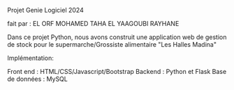 Projet Genie Logiciel 2024

fait par : EL ORF MOHAMED TAHA
           EL YAAGOUBI RAYHANE

Dans ce projet Python, nous avons construit une application web de gestion de stock pour le supermarche/Grossiste alimentaire "Les Halles Madina" 

Implémentation:

Front end :  HTML/CSS/Javascript/Bootstrap
Backend : Python et Flask
Base de données : MySQL
